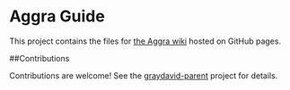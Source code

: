 # Aggra Guide

This project contains the files for [the Aggra wiki](https://graydavid.github.io/aggra-guide) hosted on GitHub pages.

##Contributions

Contributions are welcome! See the [graydavid-parent](https://github.com/graydavid/graydavid-parent) project for details.